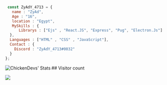 ```js
 const ZyAdY_4713 = {
   name : "ZyAd",
   Age : "16",
   location : "Egypt",
   MySkills : {
      Librarys : ["Ejs" , "React.JS", "Express", "Pug", "Electron.Js"]
  },
  Languages : ["HTML" , "CSS" , "JavaScript"],
  Contact : {
    Discord : "ZyAdY_4713#0032"
  }
};
```

<img align="left" alt="ChickenDevs' Stats" src="https://github-readme-stats.vercel.app/api?username=ZyAdY&count_private=true&show_icons=true&theme=radical">
## Visitor count
<p align="left"> 
  <img src="https://profile-counter.glitch.me/ZyAdY/count.svg" />
</p>
